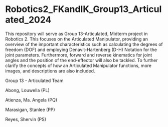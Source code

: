 # Robotics2_FKandIK_Group13_Articulated_2024

This repository will serve as Group 13-Articulated, Midterm project in Robotics 2. This focuses on the Articulated Manipulator, providing an overview of the important characteristics such as calculating the degrees of freedom (DOF) and employing Denavit-Hartenberg (D-H) Notation for the joint parameters. Furthermore, forward and reverse kinematics for joint angles and the position of the end-effector will also be tackled. To further clarify the concepts of how an Articulated Manipulator functions, more images, and descriptions are also included. 











Group 13 - Articulated Team 

Abong, Louwella (PL)

Atienza, Ma. Angela (PQ)

Marasigan, Stanlee (PP)

Reyes, Shervin (PS)
